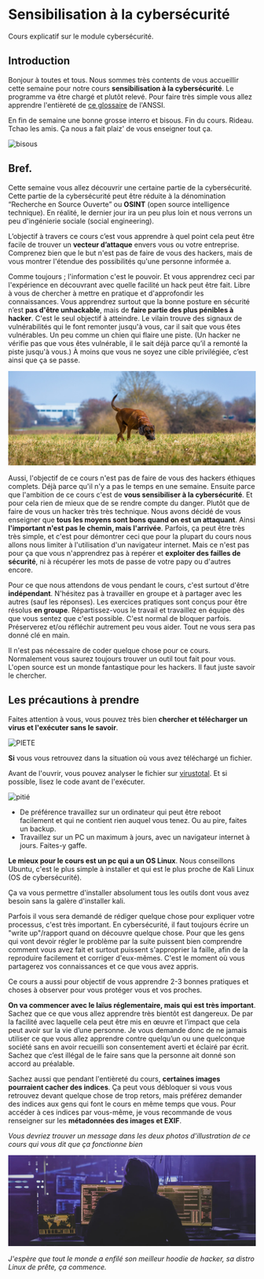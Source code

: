 # Sensibilisation à la cybersécurité
Cours explicatif sur le module cybersécurité.

## Introduction

Bonjour à toutes et tous. Nous sommes très contents de vous accueillir cette semaine pour notre cours **sensibilisation à la cybersécurité**. Le programme va être chargé et plutôt relevé. Pour faire très simple vous allez apprendre l'entièreté de [ce glossaire](https://www.ssi.gouv.fr/administration/glossaire/) de l'ANSSI.

En fin de semaine une bonne grosse interro et bisous. Fin du cours. Rideau. Tchao les amis. Ça nous a fait plaiz' de vous enseigner tout ça.

![bisous](https://www.francetvinfo.fr/pictures/QZsc0wdwsX8YfEaOL9IcxiKCi38/640x360/2017/12/06/eltVideoWs-265181-5a286eb80bd35.jpeg)


## Bref.
Cette semaine vous allez découvrir une certaine partie de la cybersécurité. Cette partie de la cybersécurité peut être réduite à la dénomination “Recherche en Source Ouverte” ou **OSINT** (open source intelligence technique). En réalité, le dernier jour ira un peu plus loin et nous verrons un peu d'ingénierie sociale (social engineering).

L’objectif à travers ce cours c’est vous apprendre à quel point cela peut être facile de trouver un **vecteur d’attaque** envers vous ou votre entreprise. Comprenez bien que le but n'est pas de faire de vous des hackers, mais de vous montrer l'étendue des possibilités qu'une personne informée a.

Comme toujours ; l'information c'est le pouvoir. Et vous apprendrez ceci par l'expérience en découvrant avec quelle facilité un hack peut être fait. Libre à vous de chercher à mettre en pratique et d'approfondir les connaissances. Vous apprendrez surtout que la bonne posture en sécurité n’est **pas d'être unhackable**, mais de **faire partie des plus pénibles à hacker**. C'est le seul objectif à atteindre. Le vilain trouve des signaux de vulnérabilités qui le font remonter jusqu'à vous, car il sait que vous êtes vulnérables. Un peu comme un chien qui flaire une piste. (Un hacker ne vérifie pas que vous êtes vulnérable, il le sait déjà parce qu’il a remonté la piste jusqu'à vous.) À moins que vous ne soyez une cible privilégiée, c’est ainsi que ça se passe.


![chien](https://raw.githubusercontent.com/bafraikin/ressource_thp_cursus_secu/master/ressources/jour_01/dog.jpg)

Aussi, l'objectif de ce cours n'est pas de faire de vous des hackers éthiques complets. Déjà parce qu'il n'y a pas le temps en une semaine. Ensuite parce que l'ambition de ce cours c'est de **vous sensibiliser à la cybersécurité**. Et pour cela rien de mieux que de se rendre compte du danger. Plutôt que de faire de vous un hacker très très technique. Nous avons décidé de vous enseigner que **tous les moyens sont bons quand on est un attaquant**. Ainsi **l'important n'est pas le chemin, mais l'arrivée**. Parfois, ça peut être très très simple, et c'est pour démontrer ceci que pour la plupart du cours nous allons nous limiter à l'utilisation d'un navigateur internet. Mais ce n'est pas pour ça que vous n'apprendrez pas à repérer et **exploiter des failles de sécurité**, ni à récupérer les mots de passe de votre papy ou d'autres encore.

Pour ce que nous attendons de vous pendant le cours, c'est surtout d'être **indépendant**. N'hésitez pas à travailler en groupe et à partager avec les autres (sauf les réponses). Les exercices pratiques sont conçus pour être résolus **en groupe**. Répartissez-vous le travail et travaillez en équipe dès que vous sentez que c'est possible. C'est normal de bloquer parfois. Préserverez et/ou réfléchir autrement peu vous aider. Tout ne vous sera pas donné clé en main.

Il n'est pas nécessaire de coder quelque chose pour ce cours. Normalement vous saurez toujours trouver un outil tout fait pour vous. L'open source est un monde fantastique pour les hackers. Il faut juste savoir le chercher.


## Les précautions à prendre

Faites attention à vous, vous pouvez très bien **chercher et télécharger un virus et l'exécuter sans le savoir**.

![PIETE](https://www.memecreator.org/static/images/memes/4900025.jpg)

**Si** vous vous retrouvez dans la situation où vous avez téléchargé un fichier.

Avant de l'ouvrir, vous pouvez analyser le fichier sur [virustotal](https://www.virustotal.com/gui/home/upload). Et si possible, lisez le code avant de l'exécuter.

![pitié](https://c.tenor.com/OBSd0JyDRbQAAAAC/what-he-said-regina-hall.gif)

- De préférence travaillez sur un ordinateur qui peut être reboot facilement et qui ne contient rien auquel vous tenez. Ou au pire, faites un backup.
- Travaillez sur un PC un maximum à jours, avec un navigateur internet à jours. Faites-y gaffe.

**Le mieux pour le cours est un pc qui a un OS Linux**. Nous conseillons Ubuntu, c'est le plus simple à installer et qui est le plus proche de Kali Linux (OS de cybersécurité).

Ça va vous permettre d'installer absolument tous les outils dont vous avez besoin sans la galère d'installer kali.

Parfois il vous sera demandé de rédiger quelque chose pour expliquer votre processus, c'est très important. En cybersécurité, il faut toujours écrire un "write up"/rapport quand on découvre quelque chose. Pour que les gens qui vont devoir régler le problème par la suite puissent bien comprendre comment vous avez fait et surtout puissent s'approprier la faille, afin de la reproduire facilement et corriger d'eux-mêmes. C'est le moment où vous partagerez vos connaissances et ce que vous avez appris.

Ce cours a aussi pour objectif de vous apprendre 2-3 bonnes pratiques et choses à observer pour vous protéger vous et vos proches.


**On va commencer avec le laïus réglementaire, mais qui est très important**.
Sachez que ce que vous allez apprendre très bientôt est dangereux. De par la facilité avec laquelle cela peut être mis en œuvre et l’impact que cela peut avoir sur la vie d’une personne. Je vous demande donc de ne jamais utiliser ce que vous allez apprendre contre quelqu’un ou une quelconque société sans en avoir recueilli son consentement averti et éclairé par écrit. Sachez que c’est illégal de le faire sans que la personne ait donné son accord au préalable.

Sachez aussi que pendant l'entièreté du cours, **certaines images pourraient cacher des indices**. Ça peut vous débloquer si vous vous retrouvez devant quelque chose de trop retors, mais préférez demander des indices aux gens qui font le cours en même temps que vous. Pour accéder à ces indices par vous-même, je vous recommande de vous renseigner sur les **métadonnées des images et EXIF**.

*Vous devriez trouver un message dans les deux photos d'illustration de ce cours qui vous dit que ça fonctionne bien*

![hacker](https://raw.githubusercontent.com/bafraikin/ressource_thp_cursus_secu/master/ressources/jour_01/Hacker.jpg)

*J'espère que tout le monde a enfilé son meilleur hoodie de hacker, sa distro Linux de prête, ça commence.*
